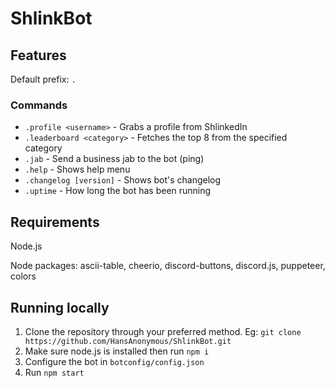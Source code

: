 # ShlinkBot

## Features

Default prefix: `.`

### Commands

* `.profile <username>` - Grabs a profile from ShlinkedIn
* `.leaderboard <category>` - Fetches the top 8 from the specified category
* `.jab` - Send a business jab to the bot (ping)
* `.help` - Shows help menu
* `.changelog [version]` - Shows bot's changelog
* `.uptime` - How long the bot has been running

## Requirements

Node.js

Node packages: ascii-table, cheerio, discord-buttons, discord.js, puppeteer, colors

## Running locally

1. Clone the repository through your preferred method. Eg:
`git clone https://github.com/HansAnonymous/ShlinkBot.git`
2. Make sure node.js is installed then run `npm i`
3. Configure the bot in `botconfig/config.json`
4. Run `npm start`
